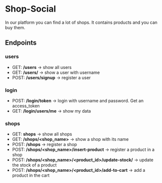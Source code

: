 # Shop-Social
In our platform you can find a lot of shops. It contains products and you can buy them.  

## Endpoints  
### users
- GET: **/users** -> show all users
- GET: **/users/<username>** -> show a user with username
- POST: **/users/signup** -> register a user
### login
- POST: **/login/token** -> login with username and password. Get an access_token
- GET: **/login/users/me** -> show my data
### shops
- GET: **shops** -> show all shops
- GET: **/shops/<shop_name>** -> show a shop with its name
- POST: **/shops** -> register a shop
- POST: **/shops/<shop_name>/insert-product** -> register a product in a shop
- POST: **/shops/<shop_name>/<product_id>/update-stock/<stock>** -> update the stock of a product
- POST: **/shops/<shop_name>/<product_id>/add-to-cart** -> add a product in the cart
